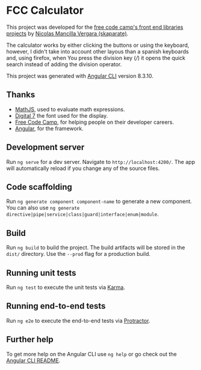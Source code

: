 # FCC Calculator

This project was developed for the [free code camp's front end libraries projects](https://www.freecodecamp.org/learn/front-end-libraries/front-end-libraries-projects/build-a-javascript-calculator) by [Nicolas Mancilla Vergara (skaparate)](https://nicomv.com/).

The calculator works by either clicking the buttons or using the keyboard, however, I didn't take into account other layous than a spanish keyboards and, using firefox, when You press the division key (*/*) it opens the quick search instead of adding the division operator.

This project was generated with [Angular CLI](https://github.com/angular/angular-cli) version 8.3.10.

## Thanks

* [MathJS](https://github.com/josdejong/mathjs), used to evaluate math expressions.
* [Digital 7](https://www.1001fonts.com/digital-7-font.html) the font used for the display.
* [Free Code Camp](https://freecodecamp.org/), for helping people on their developer careers.
* [Angular](https://angular.io), for the framework.


## Development server

Run `ng serve` for a dev server. Navigate to `http://localhost:4200/`. The app will automatically reload if you change any of the source files.

## Code scaffolding

Run `ng generate component component-name` to generate a new component. You can also use `ng generate directive|pipe|service|class|guard|interface|enum|module`.

## Build

Run `ng build` to build the project. The build artifacts will be stored in the `dist/` directory. Use the `--prod` flag for a production build.

## Running unit tests

Run `ng test` to execute the unit tests via [Karma](https://karma-runner.github.io).

## Running end-to-end tests

Run `ng e2e` to execute the end-to-end tests via [Protractor](http://www.protractortest.org/).

## Further help

To get more help on the Angular CLI use `ng help` or go check out the [Angular CLI README](https://github.com/angular/angular-cli/blob/master/README.md).
